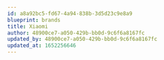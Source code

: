 ```yaml
---
id: a8a92bc5-fd67-4a94-838b-3d5d23c9e8a9
blueprint: brands
title: Xiaomi
author: 48900ce7-a050-429b-bb0d-9c6f6a8167fc
updated_by: 48900ce7-a050-429b-bb0d-9c6f6a8167fc
updated_at: 1652256646
---
```

